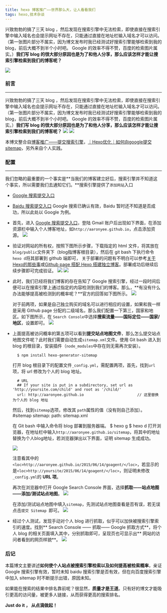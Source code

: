 ```yaml
---
title: hexo 博客推广——世界那么大，让人看看我们
tags: hexo,技术杂谈
---
```


兴致勃勃的搞了三天 blog ，然后发现在搜索引擎中无法检索，即使直接在搜索引擎中输入域名也会提示网址不存在，只能通过直接在地址栏输入域名才可以访问。（第一张图片部分不属实，因为博文发布时我已经测试好搜索引擎能够检索到我的 blog，前后大概不到半个小时吧。 Google 的效率不得不赞，百度的检索图片属实。）**我们写 blog 的很大部分原因也是为了和他人分享，那么应该怎样才能让搜索引擎检索到我们的博客呢？**

<!--more-->

![](/assets/images/transmission/share2.png)

### 前言
---
兴致勃勃的搞了三天 blog ，然后发现在搜索引擎中无法检索，即使直接在搜索引擎中输入域名也会提示网址不存在，只能通过直接在地址栏输入域名才可以访问。（第一张图片部分不属实，因为博文发布时我已经测试好搜索引擎能够检索到我的 blog，前后大概不到半个小时吧。 Google 的效率不得不赞，百度的检索图片属实。）**我们写 blog 的很大部分原因也是为了和他人分享，那么应该怎样才能让搜索引擎检索到我们的博客呢？**
![](/assets/images/transmission/googlenot.png)
![](/assets/images/transmission/not.png)

本博文整合自[博客推广——提交搜索引擎](http://zhaofei.tk/2014/12/21/add_blog_to_google/)，[｜Hexo优化｜如何向google提交sitemap](http://fionat.github.io/blog/2013/10/23/sitemap/)，另外来自个人实践。

### 配置
---
我们忽略的最重要的一个事实是**当我们的博客建立好后，搜索引擎并不知道这个事实，所以需要我们去通知它们。**搜索引擎提供了`添加网站`入口
* [Google 搜索提交入口](https://www.google.com/webmasters/tools/home?hl=zh-CN)
* [Baidu  搜索提交入口](http://www.baidu.com/search/url_submit.htm)
Google 搜索已确认有效，Baidu 暂时还不知道是否成功，所以此处以 Google 为例。

* 首先，进入 [Google 搜索提交入口](https://www.google.com/webmasters/tools/home?hl=zh-CN)，登陆 Gmail 账户后出现如下界面，在添加资源栏中输入个人博客地址，如`http://aaronyee.github.io`，点击添加资源。
![](/assets/images/transmission/console.png)

* 验证对网站的所有权，按照下图所示步骤，下载指定的 html 文件，将其放在`blog/public`文件夹下（blog指博客根目录），然后在 git bash 下执行命令`hexo d`将其部署到 github 端即可， 关于部署的问题有不明白可以参考[关于Hexo的那些事](http://aaronyee.github.io/2015/06/13/abouthexo/)或[Github page 搭配 Hexo 搭建独立博客](http://aaronyee.github.io/2015/06/13/hexogithub/)。部署成功后继续后续步骤即可完成验证。
	![](/assets/images/transmission/check.png)
	![](/assets/images/transmission/success.png)

* 此时，我们已经将我们博客的存在告知了 Google 搜索引擎，经过一段时间后便可以在搜索引擎上通过指定的内容检测到我们的博客。那么，**有没有什么办法能够提高被检测到的概率呢？**官方的回答如下图所示。
	![](/assets/images/transmission/increase.png)

	对于前两项，如果是自己独立购买的域名可以进行相应的设置，如果和我一样是采用 Github page 分配的二级域名，那么我们配置一下第三，国家和地区。如下图所示，在 `Search Console`中选择**搜索流量——国际定位——国家/地区**，设置即可。
	![](/assets/images/transmission/locate.png)

* 上面提高被访问概率的第五项可以看到**提交站点地图文件**，那么怎么提交站点地图文件呢？此时我们需要自动生成`sitemap.xml`文件。使用 Git bash 进入到 blog 的根目录，安装插件（`node_modules`中存在则无需再次安装）。

		$ npm install hexo-generator-sitemap                

	打开 blog 根目录下的配置文件`_config.yml`，需配置两项，首先，找到`url`项，将 url 修改为个人的 blog 地址。

		# URL
		## If your site is put in a subdirectory, set url as 'http://yoursite.com/child' and root as '/child/'
		url: http://aaronyee.github.io                        // 这里替换为个人的 blog 地址

	然后，找到`sitemap`选项，修改其 `path`属性的值（没有则自己添加）。
		#sitemap
		sitemap:
		  path: sitemap.xml

	在 Git bash 中输入命令将 blog 部署到服务器端。
			$ hexo g
			$ hexo d
	打开浏览器，在地址栏中输入`http://aaronyee.github.io/sitemap`，将其中的地址替换为个人blog地址，若浏览器弹出以下界面，证明 sitemap 生成成功。

	![](/assets/images/transmission/xml.png)

	注意看其中的`<loc>http://aaronyee.github.io/2015/06/14/goagent/</loc>`，若显示的是`<loc>http://yoursite/2015/06/14/goagent/</loc>`，则证明未修改`_config.yml`的 **URL 项**。

	再次在浏览器中打开 Google Search Console 界面，选择**抓取——站点地图——添加/测试站点地图**。
	![](/assets/images/transmission/addsite.png)

	在添加/测试站点地图中填入`sitemap`，先测试站点地图查看是否有误，若无误点击`提交 Sitemap `即可。
	![](/assets/images/transmission/input.png)

* 经过个人测试，发现手动对个人 blog 进行抓取，似乎可以加快被搜索引擎索引的速度。找到** Search Console —— 抓取—— Google 抓取方式**，将个人 blog 的相关页面填入其中，分别抓取即可，呈现页也可显示出**			网站的访问者看到的网页样貌**。
![](/assets/images/transmission/hold.png)

### 后记
本篇博文主要讲述**如何使个人站点被搜索引擎检索以及如何提高被检索概率**，亲证 Google 搜索引擎有效，暂时未知 baidu 搜索引擎是否有效，但在向百度搜索引擎中加入 sitemap 时不断提示出错，原因未知。

如果能在搜索的结果中排名靠前呢？很显然，**质量才是王道**。只有好的博文才能吸引更高的访问量，被更多人链接，从而获得更高的搜索排名。

**Just do it ， 从点滴做起！**
